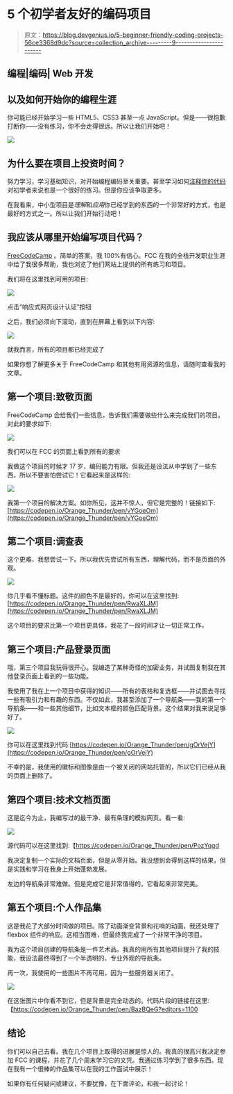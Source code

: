 # 5 个初学者友好的编码项目

> 原文：<https://blog.devgenius.io/5-beginner-friendly-coding-projects-56ce3368d9dc?source=collection_archive---------9----------------------->

## 编程|编码| Web 开发

## 以及如何开始你的编程生涯

你可能已经开始学习一些 HTML5、CSS3 甚至一点 JavaScript。但是——很抱歉打断你——没有练习，你不会走得很远。所以让我们开始吧！

![](img/7af885250629d612e0dbd82774de3bfb.png)

## 为什么要在项目上投资时间？

努力学习，学习基础知识，对开始编程编码至关重要。甚至学习如何[注释你的代码](/this-is-why-commenting-your-code-is-crucial-5d00f8a5211c)对初学者来说也是一个很好的练习。但是你应该争取更多。

在我看来，中小型项目是*理解*和*应用*你已经学到的东西的一个非常好的方式，也是最好的方式之一。所以让我们开始行动吧！

## 我应该从哪里开始编写项目代码？

[FreeCodeCamp](https://www.freecodecamp.org/learn/) 。简单的答案，我 100%有信心。FCC 在我的全栈开发职业生涯中给了我很多帮助，我也浏览了他们网站上提供的所有练习和项目。

我们将在这里找到可用的项目:

![](img/4f8ff48a0be4a8dc346117a5eb052e00.png)

点击“响应式网页设计认证”按钮

之后，我们必须向下滚动，直到在屏幕上看到以下内容:

![](img/324c1f7ec9aeec56a4cfcae4e3c7c7d6.png)

就我而言，所有的项目都已经完成了

如果你想了解更多关于 FreeCodeCamp 和其他有用资源的信息，请随时查看我的文章。

## 第一个项目:致敬页面

FreeCodeCamp 会给我们一些信息，告诉我们需要做些什么来完成我们的项目。对此的要求如下:

![](img/70fe38f538cdc0f71b3b3e1b1c8f0e16.png)

我们可以在 FCC 的页面上看到所有的要求

我做这个项目的时候才 17 岁，编码能力有限。但我还是设法从中学到了一些东西，所以不要害怕尝试它！它看起来是这样的:

![](img/7af885250629d612e0dbd82774de3bfb.png)

我第一个项目的解决方案。如你所见，这并不惊人，但它是完整的！链接如下:[https://codepen.io/Orange_Thunder/pen/vYGoeOm](https://codepen.io/Orange_Thunder/pen/vYGoeOm)

## 第二个项目:调查表

这个更难，我想尝试一下。所以我优先尝试所有东西，理解代码，而不是页面的外观。

![](img/098316bef6056a65645d711a713116f0.png)

你几乎看不懂标题。这件的颜色不是最好的。你可以在这里找到:[https://codepen.io/Orange_Thunder/pen/RwaXLJM](https://codepen.io/Orange_Thunder/pen/RwaXLJM)

这个项目的要求比第一个项目更具体，我花了一段时间才让一切正常工作。

## 第三个项目:产品登录页面

哦，第三个项目我玩得很开心。我编造了某种奇怪的加密业务，并试图复制我在其他登录页面上看到的一些功能。

我使用了我在上一个项目中获得的知识——所有的表格和复选框——并试图去寻找一些有吸引力和有趣的东西。不仅如此，我甚至添加了一个导航条——我的第一个导航条——和一些其他细节，比如文本框的颜色匹配背景。这个结果对我来说足够好了。

![](img/d753d923cd1a6329d1c0054b890af060.png)

你可以在这里找到代码:[https://codepen.io/Orange_Thunder/pen/gOrVejY](https://codepen.io/Orange_Thunder/pen/gOrVejY)

不幸的是，我使用的徽标和图像是由一个被关闭的网站托管的，所以它们已经从我的页面上删除了。

## 第四个项目:技术文档页面

这是迄今为止，我编写过的最干净、最有条理的模拟网页。看一看:

![](img/d1de0a409f7ebf4f8e7a480d683393a1.png)

源代码可以在这里找到:【https://codepen.io/Orange_Thunder/pen/PozYqgd 

我决定复制一个实际的文档页面，但是从零开始。我没想到会得到这样的结果，但是实践和学习在我身上开始蓬勃发展。

左边的导航条非常难做。但是完成它是非常值得的，它看起来非常完美。

## 第五个项目:个人作品集

这是我花了大部分时间做的项目。除了动画渐变背景和花哨的动画，我还处理了 flexbox 组件的响应。这相当困难，但最终我完成了一个非常干净的项目。

我为这个项目创建的导航条是一件艺术品。我真的用所有其他项目提升了我的技能，我设法最终得到了一个半透明的、专业外观的导航条。

再一次，我使用的一些图片不再可用，因为一些服务器关闭了。

![](img/f8df4df16dfc185f6dfa7638dd55c576.png)

在这张图片中你看不到它，但是背景是完全动态的。代码片段的链接在这里:【https://codepen.io/Orange_Thunder/pen/BazBQeG?editors=1100

## 结论

你们可以自己去看。我在几个项目上取得的进展是惊人的。我真的很高兴我决定参加 FCC 的课程，并花了几个周末学习它的文凭。我通过练习学到了很多东西。现在我有一个很棒的作品集可以在我的工作面试中展示！

如果你有任何疑问或建议，不要犹豫，在下面评论，和我一起讨论！